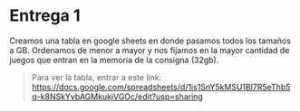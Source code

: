 # Entrega 1 

Creamos una tabla en google sheets en donde pasamos todos los tamaños a GB.
Ordenamos de menor a mayor y nos fijamos en la mayor cantidad de juegos que entran en la memoria de la consigna (32gb).

> Para ver la tabla, entrar a este link:
https://docs.google.com/spreadsheets/d/1is1SnY5kMSU1Bl7R5eThb5q-k8NSkYvbAGMkukjVGOc/edit?usp=sharing